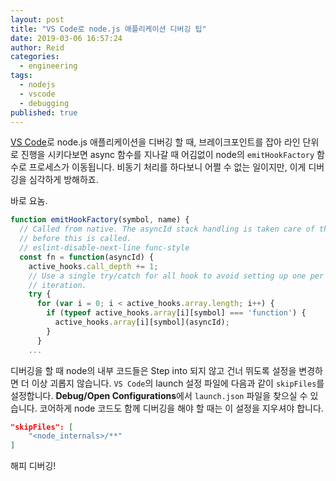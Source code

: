 ```yaml
---
layout: post
title: "VS Code로 node.js 애플리케이션 디버깅 팁"
date: 2019-03-06 16:57:24
author: Reid
categories:
  - engineering
tags:
  - nodejs
  - vscode
  - debugging
published: true
---
```


[VS Code](https://code.visualstudio.com/)로 node.js 애플리케이션을 디버깅 할 때, 브레이크포인트를 잡아 라인 단위로 진행을 시키다보면 async 함수를 지나갈 때 어김없이 node의 `emitHookFactory` 함수로 프로세스가 이동됩니다. 비동기 처리를 하다보니 어쩔 수 없는 일이지만, 이게 디버깅을 심각하게 방해하죠.

바로 요놈.

``` javascript
function emitHookFactory(symbol, name) {
  // Called from native. The asyncId stack handling is taken care of there
  // before this is called.
  // eslint-disable-next-line func-style
  const fn = function(asyncId) {
    active_hooks.call_depth += 1;
    // Use a single try/catch for all hook to avoid setting up one per
    // iteration.
    try {
      for (var i = 0; i < active_hooks.array.length; i++) {
        if (typeof active_hooks.array[i][symbol] === 'function') {
          active_hooks.array[i][symbol](asyncId);
        }
      }
	...
```

디버깅을 할 때 node의 내부 코드들은 Step into 되지 않고 건너 뛰도록 설정을 변경하면 더 이상 괴롭지 않습니다. `VS Code`의 launch 설정 파일에 다음과 같이 `skipFiles`를 설정합니다. **Debug/Open Configurations**에서 `launch.json` 파일을 찾으실 수 있습니다. 코어하게 node 코드도 함께 디버깅을 해야 할 때는 이 설정을 지우셔야 합니다.

```json
"skipFiles": [
    "<node_internals>/**"
]
```

해피 디버깅!

